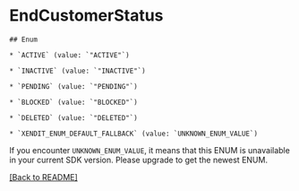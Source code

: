 # EndCustomerStatus


    ## Enum
    
    * `ACTIVE` (value: `"ACTIVE"`)
    
    * `INACTIVE` (value: `"INACTIVE"`)
    
    * `PENDING` (value: `"PENDING"`)
    
    * `BLOCKED` (value: `"BLOCKED"`)
    
    * `DELETED` (value: `"DELETED"`)
    
    * `XENDIT_ENUM_DEFAULT_FALLBACK` (value: `UNKNOWN_ENUM_VALUE`)

If you encounter `UNKNOWN_ENUM_VALUE`, it means that this ENUM is unavailable in your current SDK version. Please upgrade to get the newest ENUM.

[[Back to README]](../../README.md)


